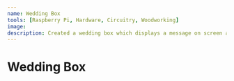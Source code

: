 ```yaml
---
name: Wedding Box
tools: [Raspberry Pi, Hardware, Circuitry, Woodworking]
image:
description: Created a wedding box which displays a message on screen after red packets are thrown in.
---
```


# Wedding Box
